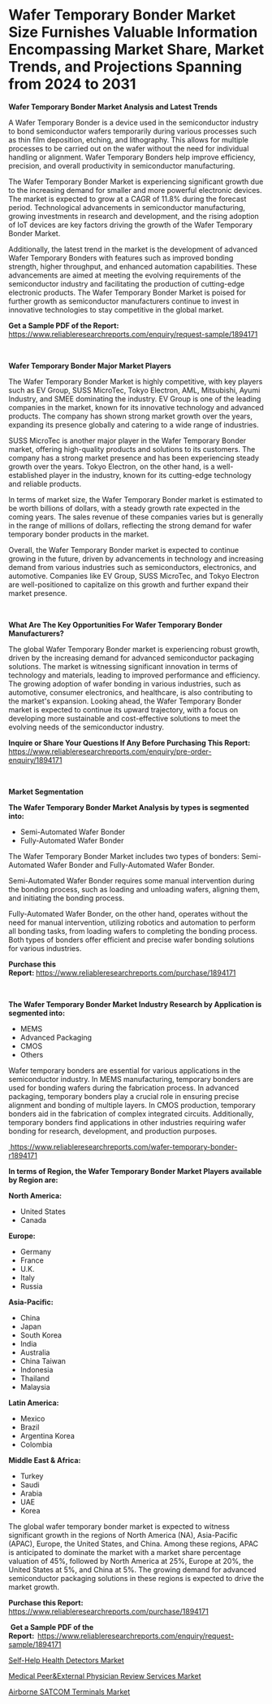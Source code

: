 <p><h1>Wafer Temporary Bonder Market Size Furnishes Valuable Information Encompassing Market Share, Market Trends, and Projections Spanning from 2024 to 2031</h1></p><p><strong>Wafer Temporary Bonder Market Analysis and Latest Trends</strong></p>
<p><p>A Wafer Temporary Bonder is a device used in the semiconductor industry to bond semiconductor wafers temporarily during various processes such as thin film deposition, etching, and lithography. This allows for multiple processes to be carried out on the wafer without the need for individual handling or alignment. Wafer Temporary Bonders help improve efficiency, precision, and overall productivity in semiconductor manufacturing.</p><p>The Wafer Temporary Bonder Market is experiencing significant growth due to the increasing demand for smaller and more powerful electronic devices. The market is expected to grow at a CAGR of 11.8% during the forecast period. Technological advancements in semiconductor manufacturing, growing investments in research and development, and the rising adoption of IoT devices are key factors driving the growth of the Wafer Temporary Bonder Market.</p><p>Additionally, the latest trend in the market is the development of advanced Wafer Temporary Bonders with features such as improved bonding strength, higher throughput, and enhanced automation capabilities. These advancements are aimed at meeting the evolving requirements of the semiconductor industry and facilitating the production of cutting-edge electronic products. The Wafer Temporary Bonder Market is poised for further growth as semiconductor manufacturers continue to invest in innovative technologies to stay competitive in the global market.</p></p>
<p><strong>Get a Sample PDF of the Report:&nbsp;</strong> <a href="https://www.reliableresearchreports.com/enquiry/request-sample/1894171">https://www.reliableresearchreports.com/enquiry/request-sample/1894171</a></p>
<p>&nbsp;</p>
<p><strong>Wafer Temporary Bonder Major Market Players</strong></p>
<p><p>The Wafer Temporary Bonder Market is highly competitive, with key players such as EV Group, SUSS MicroTec, Tokyo Electron, AML, Mitsubishi, Ayumi Industry, and SMEE dominating the industry. EV Group is one of the leading companies in the market, known for its innovative technology and advanced products. The company has shown strong market growth over the years, expanding its presence globally and catering to a wide range of industries.</p><p>SUSS MicroTec is another major player in the Wafer Temporary Bonder market, offering high-quality products and solutions to its customers. The company has a strong market presence and has been experiencing steady growth over the years. Tokyo Electron, on the other hand, is a well-established player in the industry, known for its cutting-edge technology and reliable products.</p><p>In terms of market size, the Wafer Temporary Bonder market is estimated to be worth billions of dollars, with a steady growth rate expected in the coming years. The sales revenue of these companies varies but is generally in the range of millions of dollars, reflecting the strong demand for wafer temporary bonder products in the market.</p><p>Overall, the Wafer Temporary Bonder market is expected to continue growing in the future, driven by advancements in technology and increasing demand from various industries such as semiconductors, electronics, and automotive. Companies like EV Group, SUSS MicroTec, and Tokyo Electron are well-positioned to capitalize on this growth and further expand their market presence.</p></p>
<p>&nbsp;</p>
<p><strong>What Are The Key Opportunities For Wafer Temporary Bonder Manufacturers?</strong></p>
<p><p>The global Wafer Temporary Bonder market is experiencing robust growth, driven by the increasing demand for advanced semiconductor packaging solutions. The market is witnessing significant innovation in terms of technology and materials, leading to improved performance and efficiency. The growing adoption of wafer bonding in various industries, such as automotive, consumer electronics, and healthcare, is also contributing to the market's expansion. Looking ahead, the Wafer Temporary Bonder market is expected to continue its upward trajectory, with a focus on developing more sustainable and cost-effective solutions to meet the evolving needs of the semiconductor industry.</p></p>
<p><strong>Inquire or Share Your Questions If Any Before Purchasing This Report:</strong> <a href="https://www.reliableresearchreports.com/enquiry/pre-order-enquiry/1894171">https://www.reliableresearchreports.com/enquiry/pre-order-enquiry/1894171</a></p>
<p>&nbsp;</p>
<p><strong>Market Segmentation</strong></p>
<p><strong>The Wafer Temporary Bonder Market Analysis by types is segmented into:</strong></p>
<p><ul><li>Semi-Automated Wafer Bonder</li><li>Fully-Automated Wafer Bonder</li></ul></p>
<p><p>The Wafer Temporary Bonder Market includes two types of bonders: Semi-Automated Wafer Bonder and Fully-Automated Wafer Bonder. </p><p>Semi-Automated Wafer Bonder requires some manual intervention during the bonding process, such as loading and unloading wafers, aligning them, and initiating the bonding process. </p><p>Fully-Automated Wafer Bonder, on the other hand, operates without the need for manual intervention, utilizing robotics and automation to perform all bonding tasks, from loading wafers to completing the bonding process. Both types of bonders offer efficient and precise wafer bonding solutions for various industries.</p></p>
<p><strong>Purchase this Report:&nbsp;</strong><a href="https://www.reliableresearchreports.com/purchase/1894171">https://www.reliableresearchreports.com/purchase/1894171</a></p>
<p>&nbsp;</p>
<p><strong>The Wafer Temporary Bonder Market Industry Research by Application is segmented into:</strong></p>
<p><ul><li>MEMS</li><li>Advanced Packaging</li><li>CMOS</li><li>Others</li></ul></p>
<p><p> Wafer temporary bonders are essential for various applications in the semiconductor industry. In MEMS manufacturing, temporary bonders are used for bonding wafers during the fabrication process. In advanced packaging, temporary bonders play a crucial role in ensuring precise alignment and bonding of multiple layers. In CMOS production, temporary bonders aid in the fabrication of complex integrated circuits. Additionally, temporary bonders find applications in other industries requiring wafer bonding for research, development, and production purposes.</p></p>
<p><a href="https://www.reliableresearchreports.com/wafer-temporary-bonder-r1894171">&nbsp;https://www.reliableresearchreports.com/wafer-temporary-bonder-r1894171</a></p>
<p><strong>In terms of Region, the Wafer Temporary Bonder Market Players available by Region are:</strong></p>
<p>
    <p> <strong> North America: </strong>
        <ul>
            <li>United States</li>
            <li>Canada</li>
        </ul>
        </p> 
    <p> <strong> Europe: </strong>
        <ul>
            <li>Germany</li>
            <li>France</li>
            <li>U.K.</li>
            <li>Italy</li>
            <li>Russia</li>
        </ul>
        </p> 
    <p> <strong> Asia-Pacific: </strong>
        <ul>
            <li>China</li>
            <li>Japan</li>
            <li>South Korea</li>
            <li>India</li>
            <li>Australia</li>
            <li>China Taiwan</li>
            <li>Indonesia</li>
            <li>Thailand</li>
            <li>Malaysia</li>
        </ul>
        </p> 
    <p> <strong> Latin America: </strong>
        <ul>
            <li>Mexico</li>
            <li>Brazil</li>
            <li>Argentina Korea</li>
            <li>Colombia</li>
        </ul>
        </p> 
    <p> <strong> Middle East & Africa: </strong>
        <ul>
            <li>Turkey</li>
            <li>Saudi</li>
            <li>Arabia</li>
            <li>UAE</li>
            <li>Korea</li>
        </ul>
    </p>
    </p>
<p><p>The global wafer temporary bonder market is expected to witness significant growth in the regions of North America (NA), Asia-Pacific (APAC), Europe, the United States, and China. Among these regions, APAC is anticipated to dominate the market with a market share percentage valuation of 45%, followed by North America at 25%, Europe at 20%, the United States at 5%, and China at 5%. The growing demand for advanced semiconductor packaging solutions in these regions is expected to drive the market growth.</p></p>
<p><strong>Purchase this Report: </strong><a href="https://www.reliableresearchreports.com/purchase/1894171">https://www.reliableresearchreports.com/purchase/1894171</a></p>
<p>&nbsp;<strong>Get a Sample PDF of the Report:&nbsp;&nbsp;</strong><a href="https://www.reliableresearchreports.com/enquiry/request-sample/1894171">https://www.reliableresearchreports.com/enquiry/request-sample/1894171</a></p>
<p><strong></strong></p>
<p><p><a href="https://www.linkedin.com/pulse/self-help-health-detectors-market-share-size-trends-industry-0qphf?trackingId=UwWB%2FlEYEZCMQYyAditiKQ%3D%3D">Self-Help Health Detectors Market</a></p><p><a href="https://www.linkedin.com/pulse/medical-peerampexternal-physician-review-services-market-size-o6odf?trackingId=cvZSFdlvcUgYybYI1%2FA8kw%3D%3D">Medical Peer&External Physician Review Services Market</a></p><p><a href="https://www.linkedin.com/pulse/global-airborne-satcom-terminals-market-focus-product-type-ka-bandku-band-fviuf?trackingId=7a5LbG9d2LxxaX8e%2B%2BDnIg%3D%3D">Airborne SATCOM Terminals Market</a></p></p>